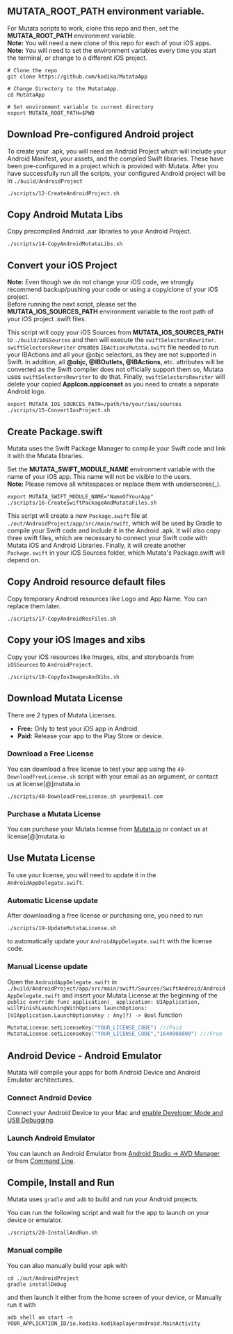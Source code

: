 ## MUTATA_ROOT_PATH environment variable.
For Mutata scripts to work, clone this repo and then, set the __MUTATA_ROOT_PATH__ environment variable.  
__Note:__ You will need a new clone of this repo for each of your iOS apps.  
__Note:__ You will need to set the environment variables every time you start the terminal, or change to a different iOS project.
```console
# Clone the repo
git clone https://github.com/kodika/MutataApp

# Change Directory to the MutataApp.
cd MutataApp

# Set environment variable to current directory
export MUTATA_ROOT_PATH=$PWD
```

## Download Pre-configured Android project

To create your .apk, you will need an Android Project which will include your Android Manifest, your assets, and the compiled Swift libraries. These have been pre-configured in a project which is provided with Mutata.  After you have successfully run all the scripts, your configured Android project will be in `./build/AndroidProject`

```console
./scripts/12-CreateAndroidProject.sh
```

## Copy Android Mutata Libs
Copy precompiled Android .aar libraries to your Android Project.
```console
./scripts/14-CopyAndroidMutataLibs.sh
```

## Convert your iOS Project
__Note:__ Even though we do not change your iOS code, we strongly recommend backup/pushing your code or using a copy/clone of your iOS project.  
Before running the next script, please set the **MUTATA_IOS_SOURCES_PATH** environment variable to the root path of your iOS project .swift files.

This script will copy your iOS Sources from **MUTATA_IOS_SOURCES_PATH** to `./build/iOSSources` and then will execute the `swiftSelectorsRewriter`.
`swiftSelectorsRewriter` creates `IBActionsMutata.swift` file needed to run your IBActions and all your @objc selectors, as they are not supported in Swift.
In addition, all __@objc, @IBOutlets, @IBActions__, etc. attributes will be converted as the Swift compiler does not officially support them so, Mutata uses `swiftSelectorsRewriter` to do that.
Finally, `swiftSelectorsRewriter` will delete your copied __AppIcon.appiconset__ as you need to create a separate Android logo.

```console
export MUTATA_IOS_SOURCES_PATH=/path/to/your/ios/sources
./scripts/15-ConvertIosProject.sh
```

## Create Package.swift
Mutata uses the Swift Package Manager to compile your Swift code and link it with the Mutata libraries.

Set the __MUTATA_SWIFT_MODULE_NAME__ environment variable with the name of your iOS app. This name will not be visible to the users.   
__Note:__ Please remove all whitespaces or replace them with underscores(_).
```console
export MUTATA_SWIFT_MODULE_NAME="NameOfYourApp"
./scripts/16-CreateSwiftPackageAndMutataFiles.sh
```
This script will create a new `Package.swift` file at `./out/AndroidProject/app/src/main/swift`, which will be used by Gradle to compile your Swift code and include it in the Android .apk.
It will also copy three swift files, which are necessary to connect your Swift code with Mutata iOS and Android Libraries.
Finally, it will create another `Package.swift` in your iOS Sources folder, which Mutata's Package.swift will depend on.


## Copy Android resource default files
Copy temporary Android resources like Logo and App Name. You can replace them later.
```console
./scripts/17-CopyAndroidResFiles.sh
```


## Copy your iOS Images and xibs
Copy your iOS resources like Images, xibs, and storyboards from `iOSSources` to `AndroidProject`.
```console
./scripts/18-CopyIosImagesAndXibs.sh
```

## Download Mutata License
There are 2 types of Mutata Licenses.
- __Free:__ Only to test your iOS app in Android.
- __Paid:__ Release your app to the Play Store or device.

### Download a Free License
You can download a free license to test your app using the `40-DownloadFreeLicense.sh` script with your email as an argument, or contact us at license[@]mutata.io
```console
./scripts/40-DownloadFreeLicense.sh your@email.com
```

### Purchase a Mutata License
You can purchase your Mutata license from [Mutata.io](https://mutata.io/#pricing) or contact us at license[@]mutata.io

## Use Mutata License
To use your license, you will need to update it in the `AndroidAppDelegate.swift`.

### Automatic License update
After downloading a free license or purchasing one, you need to run
```console
./scripts/19-UpdateMutataLicense.sh
```
to automatically update your `AndroidAppDelegate.swift` with the license code.

### Manual License update
Open the `AndroidAppDelegate.swift` in `./build/AndroidProject/app/src/main/swift/Sources/SwiftAndroid/AndroidAppDelegate.swift` and insert your Mutata License at the beginning of the
`public override func application(_ application: UIApplication, willFinishLaunchingWithOptions launchOptions: [UIApplication.LaunchOptionsKey : Any]?) -> Bool` function

```Swift
MutataLicense.setLicenseKey("YOUR_LICENSE_CODE") ///Paid
MutataLicense.setLicenseKey("YOUR_LICENSE_CODE","1640908800") ///Free
```

## Android Device - Android Emulator
Mutata will compile your apps for both Android Device and Android Emulator architectures.

### Connect Android Device
Connect your Android Device to your Mac and [enable Developer Mode and USB Debugging](https://developer.android.com/studio/run/device).

### Launch Android Emulator
You can launch an Android Emulator from [Android Studio -> AVD Manager](https://developer.android.com/studio/run/emulator) or from [Command Line](https://developer.android.com/studio/run/emulator-commandline).

## Compile, Install and Run
Mutata uses `gradle` and `adb` to build and run your Android projects.

You can run the following script and wait for the app to launch on your device or emulator.
```console
./scripts/20-InstallAndRun.sh
```

### Manual compile
You can also manually build your apk with
```console
cd ./out/AndroidProject
gradle installDebug
```
and then launch it either from the home screen of your device, or Manually run it with
```console
adb shell am start -n YOUR_APPLICATION_ID/io.kodika.kodikaplayerandroid.MainActivity
```
